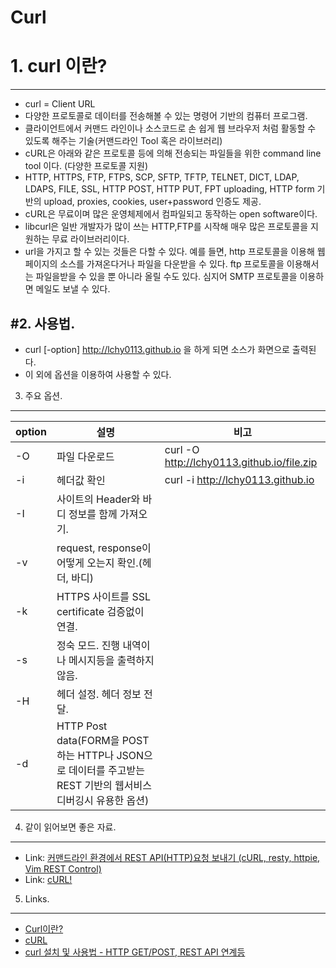 Curl  
====


# 1. curl 이란?
-----
* curl = Client URL
* 다양한 프로토콜로 데이터를 전송해볼 수 있는 명령어 기반의 컴퓨터 프로그램.
* 클라이언트에서 커맨드 라인이나 소스코드로 손 쉽게 웹 브라우저 처럼 활동할 수 있도록 해주는 기술(커맨드라인 Tool 혹은 라이브러리)
* cURL은 아래와 같은 프로토콜 등에 의해 전송되는 파일들을 위한 command line tool 이다. (다양한 프로토콜 지원)
* HTTP, HTTPS, FTP, FTPS, SCP, SFTP, TFTP, TELNET, DICT, LDAP, LDAPS, FILE, SSL, HTTP POST, HTTP PUT, FPT uploading, HTTP form 기반의 upload, proxies, cookies, user+password 인증도 제공.
* cURL은 무료이며 많은 운영체제에서 컴파일되고 동작하는 open software이다.
* libcurl은 일반 개발자가 많이 쓰는 HTTP,FTP를 시작해 매우 많은 프로토콜을 지원하는 무료 라이브러리이다.
* url을 가지고 할 수 있는 것들은 다할 수 있다. 예를 들면, http 프로토콜을 이용해 웹 페이지의 소스를 가져온다거나 파일을 다운받을 수 있다. ftp 프로토콜을 이용해서는 파일을받을 수 있을 뿐 아니라 올릴 수도 있다. 심지어 SMTP 프로토콜을 이용하면 메일도 보낼 수 있다.



#2. 사용법.
-----
* curl [-option] http://lchy0113.github.io 을 하게 되면 소스가 화면으로 출력된다.
* 이 외에 옵션을 이용하여 사용할 수 있다.


3. 주요 옵션.
-----
| option | 설명                                                                                                        | 비고                                       |
|--------|-------------------------------------------------------------------------------------------------------------|--------------------------------------------|
| -O     | 파일 다운로드                                                                                               | curl -O http://lchy0113.github.io/file.zip |
| -i     | 헤더값 확인                                                                                                 | curl -i http://lchy0113.github.io          |
| -I     | 사이트의 Header와 바디 정보를 함께 가져오기.                                                                |                                            |
| -v     | request, response이 어떻게 오는지 확인.(헤더, 바디)                                                         |                                            |
| -k     | HTTPS 사이트를 SSL certificate 검증없이 연결.                                                               |                                            |
| -s     | 정숙 모드. 진행 내역이나 메시지등을 출력하지 않음.                                                          |                                            |
| -H     | 헤더 설정. 헤더 정보 전달.                                                                                  |                                            |
| -d     | HTTP Post data(FORM을 POST하는 HTTP나 JSON으로 데이터를 주고받는 REST 기반의 웹서비스 디버깅시 유용한 옵션) |                                            |


4. 같이 읽어보면 좋은 자료.
-----
* Link: [커맨드라인 환경에서 REST API(HTTP)요청 보내기 (cURL, resty, httpie, Vim REST Control)](https://bakyeono.net/post/2016-05-02-rest-api-client-for-cli.html)
* Link: [cURL!](http://khanrc.tistory.com/entry/cURL)

	
5. Links.
-----
* [Curl이란?](http://jokergt.tistory.com/83)
* [cURL](http://sunphiz.me/wp/archives/491)
* [curl 설치 및 사용법 - HTTP GET/POST, REST API 연계등](https://www.lesstif.com/pages/viewpage.action?pageId=14745703)

